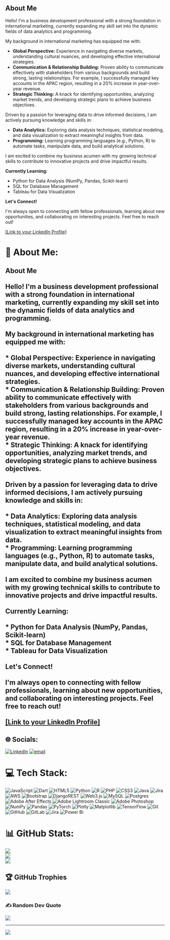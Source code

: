 ## About Me

Hello! I'm a business development professional with a strong foundation in international marketing, currently expanding my skill set into the dynamic fields of data analytics and programming.

My background in international marketing has equipped me with:

* **Global Perspective:** Experience in navigating diverse markets, understanding cultural nuances, and developing effective international strategies.
* **Communication & Relationship Building:** Proven ability to communicate effectively with stakeholders from various backgrounds and build strong, lasting relationships.  For example, I successfully managed key accounts in the APAC region, resulting in a 20% increase in year-over-year revenue.
* **Strategic Thinking:** A knack for identifying opportunities, analyzing market trends, and developing strategic plans to achieve business objectives.

Driven by a passion for leveraging data to drive informed decisions, I am actively pursuing knowledge and skills in:

* **Data Analytics:** Exploring data analysis techniques, statistical modeling, and data visualization to extract meaningful insights from data.
* **Programming:** Learning programming languages (e.g., Python, R) to automate tasks, manipulate data, and build analytical solutions.

I am excited to combine my business acumen with my growing technical skills to contribute to innovative projects and drive impactful results.

**Currently Learning:**

* Python for Data Analysis (NumPy, Pandas, Scikit-learn)
* SQL for Database Management
* Tableau for Data Visualization

**Let's Connect!**

I'm always open to connecting with fellow professionals, learning about new opportunities, and collaborating on interesting projects. Feel free to reach out!

[[Link to your LinkedIn Profile]](https://www.linkedin.com/in/lingesh-srinivaas/)

# 💫 About Me:
## About Me<br><br>Hello! I'm a business development professional with a strong foundation in international marketing, currently expanding my skill set into the dynamic fields of data analytics and programming.<br><br>My background in international marketing has equipped me with:<br><br>* **Global Perspective:** Experience in navigating diverse markets, understanding cultural nuances, and developing effective international strategies.<br>* **Communication & Relationship Building:** Proven ability to communicate effectively with stakeholders from various backgrounds and build strong, lasting relationships.  For example, I successfully managed key accounts in the APAC region, resulting in a 20% increase in year-over-year revenue.<br>* **Strategic Thinking:** A knack for identifying opportunities, analyzing market trends, and developing strategic plans to achieve business objectives.<br><br>Driven by a passion for leveraging data to drive informed decisions, I am actively pursuing knowledge and skills in:<br><br>* **Data Analytics:** Exploring data analysis techniques, statistical modeling, and data visualization to extract meaningful insights from data.<br>* **Programming:** Learning programming languages (e.g., Python, R) to automate tasks, manipulate data, and build analytical solutions.<br><br>I am excited to combine my business acumen with my growing technical skills to contribute to innovative projects and drive impactful results.<br><br>**Currently Learning:**<br><br>* Python for Data Analysis (NumPy, Pandas, Scikit-learn)<br>* SQL for Database Management<br>* Tableau for Data Visualization<br><br>**Let's Connect!**<br><br>I'm always open to connecting with fellow professionals, learning about new opportunities, and collaborating on interesting projects. Feel free to reach out!<br><br>[[Link to your LinkedIn Profile]](https://www.linkedin.com/in/lingesh-srinivaas/)


## 🌐 Socials:
[![LinkedIn](https://img.shields.io/badge/LinkedIn-%230077B5.svg?logo=linkedin&logoColor=white)](https://linkedin.com/in/https://www.linkedin.com/in/lingesh-srinivaas/) [![email](https://img.shields.io/badge/Email-D14836?logo=gmail&logoColor=white)](mailto:lingeshsrinivas@outlook.com) 

# 💻 Tech Stack:
![JavaScript](https://img.shields.io/badge/javascript-%23323330.svg?style=for-the-badge&logo=javascript&logoColor=%23F7DF1E) ![Dart](https://img.shields.io/badge/dart-%230175C2.svg?style=for-the-badge&logo=dart&logoColor=white) ![HTML5](https://img.shields.io/badge/html5-%23E34F26.svg?style=for-the-badge&logo=html5&logoColor=white) ![Python](https://img.shields.io/badge/python-3670A0?style=for-the-badge&logo=python&logoColor=ffdd54) ![R](https://img.shields.io/badge/r-%23276DC3.svg?style=for-the-badge&logo=r&logoColor=white) ![PHP](https://img.shields.io/badge/php-%23777BB4.svg?style=for-the-badge&logo=php&logoColor=white) ![CSS3](https://img.shields.io/badge/css3-%231572B6.svg?style=for-the-badge&logo=css3&logoColor=white) ![Java](https://img.shields.io/badge/java-%23ED8B00.svg?style=for-the-badge&logo=openjdk&logoColor=white) ![Jira](https://img.shields.io/badge/jira-%230A0FFF.svg?style=for-the-badge&logo=jira&logoColor=white) ![AWS](https://img.shields.io/badge/AWS-%23FF9900.svg?style=for-the-badge&logo=amazon-aws&logoColor=white) ![Bootstrap](https://img.shields.io/badge/bootstrap-%238511FA.svg?style=for-the-badge&logo=bootstrap&logoColor=white) ![DjangoREST](https://img.shields.io/badge/DJANGO-REST-ff1709?style=for-the-badge&logo=django&logoColor=white&color=ff1709&labelColor=gray) ![Web3.js](https://img.shields.io/badge/web3.js-F16822?style=for-the-badge&logo=web3.js&logoColor=white) ![MySQL](https://img.shields.io/badge/mysql-4479A1.svg?style=for-the-badge&logo=mysql&logoColor=white) ![Postgres](https://img.shields.io/badge/postgres-%23316192.svg?style=for-the-badge&logo=postgresql&logoColor=white) ![Adobe After Effects](https://img.shields.io/badge/Adobe%20After%20Effects-9999FF.svg?style=for-the-badge&logo=Adobe%20After%20Effects&logoColor=white) ![Adobe Lightroom Classic](https://img.shields.io/badge/Adobe%20Lightroom%20Classic-31A8FF.svg?style=for-the-badge&logo=Adobe%20Lightroom%20Classic&logoColor=white) ![Adobe Photoshop](https://img.shields.io/badge/adobe%20photoshop-%2331A8FF.svg?style=for-the-badge&logo=adobe%20photoshop&logoColor=white) ![NumPy](https://img.shields.io/badge/numpy-%23013243.svg?style=for-the-badge&logo=numpy&logoColor=white) ![Pandas](https://img.shields.io/badge/pandas-%23150458.svg?style=for-the-badge&logo=pandas&logoColor=white) ![PyTorch](https://img.shields.io/badge/PyTorch-%23EE4C2C.svg?style=for-the-badge&logo=PyTorch&logoColor=white) ![Plotly](https://img.shields.io/badge/Plotly-%233F4F75.svg?style=for-the-badge&logo=plotly&logoColor=white) ![Matplotlib](https://img.shields.io/badge/Matplotlib-%23ffffff.svg?style=for-the-badge&logo=Matplotlib&logoColor=black) ![TensorFlow](https://img.shields.io/badge/TensorFlow-%23FF6F00.svg?style=for-the-badge&logo=TensorFlow&logoColor=white) ![Git](https://img.shields.io/badge/git-%23F05033.svg?style=for-the-badge&logo=git&logoColor=white) ![GitHub](https://img.shields.io/badge/github-%23121011.svg?style=for-the-badge&logo=github&logoColor=white) ![GitLab](https://img.shields.io/badge/gitlab-%23181717.svg?style=for-the-badge&logo=gitlab&logoColor=white) ![Jira](https://img.shields.io/badge/jira-%230A0FFF.svg?style=for-the-badge&logo=jira&logoColor=white) ![Power Bi](https://img.shields.io/badge/power_bi-F2C811?style=for-the-badge&logo=powerbi&logoColor=black)
# 📊 GitHub Stats:
![](https://github-readme-stats.vercel.app/api?username=Lingesh-Srinivas&theme=dark&hide_border=false&include_all_commits=false&count_private=true)<br/>
![](https://nirzak-streak-stats.vercel.app/?user=Lingesh-Srinivas&theme=dark&hide_border=false)<br/>
![](https://github-readme-stats.vercel.app/api/top-langs/?username=Lingesh-Srinivas&theme=dark&hide_border=false&include_all_commits=false&count_private=true&layout=compact)

## 🏆 GitHub Trophies
![](https://github-profile-trophy.vercel.app/?username=Lingesh-Srinivas&theme=radical&no-frame=false&no-bg=true&margin-w=4)

### ✍️ Random Dev Quote
![](https://quotes-github-readme.vercel.app/api?type=horizontal&theme=radical)

---
[![](https://visitcount.itsvg.in/api?id=Lingesh-Srinivas&icon=0&color=0)](https://visitcount.itsvg.in)

<!-- Proudly created with GPRM ( https://gprm.itsvg.in ) -->
